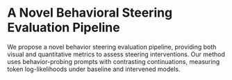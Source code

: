 # A Novel Behavioral Steering Evaluation Pipeline


We propose a novel behavior steering evaluation pipeline, providing both visual and quantitative metrics to assess steering interventions. Our method uses behavior-probing prompts with contrasting continuations, measuring token log-likelihoods under baseline and intervened models.

